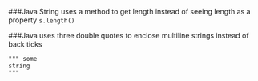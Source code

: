 ###Java String uses a method to get length instead of seeing length as a property
```s.length()```

###Java uses three double quotes to enclose multiline strings instead of back ticks
```
""" some
string
"""
```
